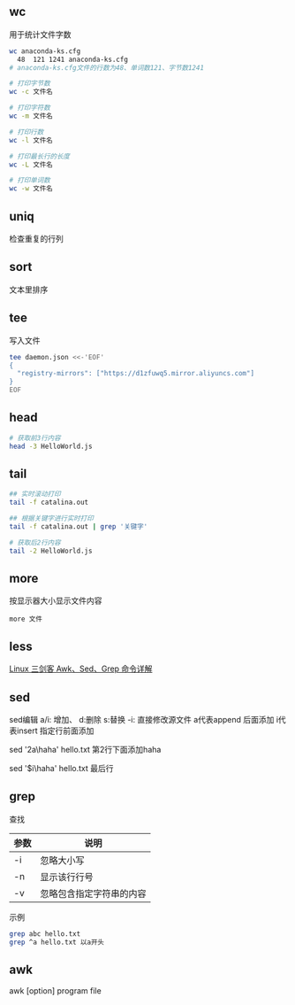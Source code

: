 ## wc

用于统计文件字数

```bash
wc anaconda-ks.cfg
  48  121 1241 anaconda-ks.cfg
# anaconda-ks.cfg文件的行数为48、单词数121、字节数1241

# 打印字节数
wc -c 文件名

# 打印字符数
wc -m 文件名

# 打印行数
wc -l 文件名

# 打印最长行的长度
wc -L 文件名

# 打印单词数
wc -w 文件名
```



## uniq

检查重复的行列



## sort

文本里排序





## tee

写入文件

```bash
tee daemon.json <<-'EOF'
{
  "registry-mirrors": ["https://d1zfuwq5.mirror.aliyuncs.com"]
}
EOF
```





## head 

```bash
# 获取前3行内容
head -3 HelloWorld.js
```



## tail

```bash
## 实时滚动打印
tail -f catalina.out

## 根据关键字进行实时打印
tail -f catalina.out | grep '关键字'

# 获取后2行内容
tail -2 HelloWorld.js
```



## more

按显示器大小显示文件内容

```
more 文件
```



## less



[Linux 三剑客 Awk、Sed、Grep 命令详解](https://www.toutiao.com/i6899010420082754060/)



## sed

sed编辑
a/i: 增加、 d:删除 s:替换 -i: 直接修改源文件 a代表append 后面添加 i代表insert 指定行前面添加

sed '2a\haha' hello.txt 第2行下面添加haha

sed '$i\haha' hello.txt 最后行



## grep

查找

| 参数 | 说明                     |
| ---- | ------------------------ |
| -i   | 忽略大小写               |
| -n   | 显示该行行号             |
| -v   | 忽略包含指定字符串的内容 |

示例

```bash
grep abc hello.txt
grep ^a hello.txt 以a开头
```





## awk

awk [option] program file